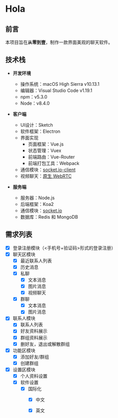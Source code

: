 # Hola

## 前言

本项目旨在**从零到壹**，制作一款界面美观的聊天软件。

## 技术栈

* **开发环境**
	* 操作系统：macOS High Sierra v10.13.1
	* 编辑器：Visual Studio Code v1.19.1
	* npm：v5.3.0
	* Node：v8.4.0

* **客户端**
	* UI设计：Sketch
	* 软件框架：Electron
	* 界面实现
		* 页面框架：Vue.js
		* 状态管理：Vuex
		* 前端路由：Vue-Router
		* 前端打包工具：Webpack
	* 通信模块：[socket.io-client](https://github.com/socketio/socket.io-client)
	* 视频聊天：[原生 WebRTC](https://www.html5rocks.com/en/tutorials/webrtc/basics/)

* **服务端**
	* 服务器：Node.js
	* 后端框架：Koa2
	* 通信模块：[socket.io](https://github.com/socketio/socket.io) 
	* 数据库：Redis 和 MongoDB

## 需求列表

- [x] 登录注册模块（<手机号+验证码>形式的登录注册）
- [x] 聊天区模块
	- [x] 最近联系人列表
	- [x] 历史消息
	- [x] 私聊
		- [x] 文本消息
		- [x] 图片消息
		- [x] 视频聊天
	- [x] 群聊
		- [x] 文本消息
		- [x] 图片消息
- [x] 联系人模块
	- [x] 联系人列表
	- [x] 好友资料展示
	- [x] 群组资料展示
	- [x] 删好友，退出或解散群组
- [x] 功能区模块
	- [x] 添加好友/群组
	- [x] 创建群组
- [x] 设置区模块
	- [x] 个人资料设置
	- [x] 软件设置
		- [x] 国际化
			- [x] 中文
			- [x] 英文


	

